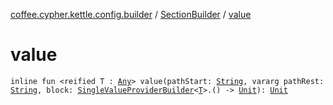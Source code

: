 [coffee.cypher.kettle.config.builder](../index.md) / [SectionBuilder](index.md) / [value](./value.md)

# value

`inline fun <reified T : `[`Any`](https://kotlinlang.org/api/latest/jvm/stdlib/kotlin/-any/index.html)`> value(pathStart: `[`String`](https://kotlinlang.org/api/latest/jvm/stdlib/kotlin/-string/index.html)`, vararg pathRest: `[`String`](https://kotlinlang.org/api/latest/jvm/stdlib/kotlin/-string/index.html)`, block: `[`SingleValueProviderBuilder`](../../coffee.cypher.kettle.config.builder.value/-single-value-provider-builder/index.md)`<`[`T`](value.md#T)`>.() -> `[`Unit`](https://kotlinlang.org/api/latest/jvm/stdlib/kotlin/-unit/index.html)`): `[`Unit`](https://kotlinlang.org/api/latest/jvm/stdlib/kotlin/-unit/index.html)